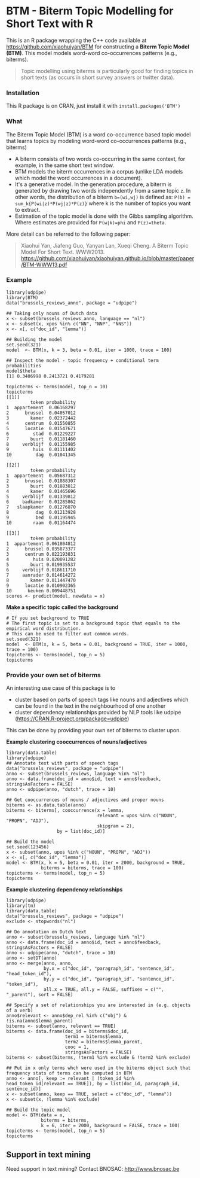 # BTM - Biterm Topic Modelling for Short Text with R

This is an R package wrapping the C++ code available at https://github.com/xiaohuiyan/BTM for constructing a **Biterm Topic Model (BTM)**. This model models word-word co-occurrences patterns (e.g., biterms). 

> Topic modelling using biterms is particularly good for finding topics in short texts (as occurs in short survey answers or twitter data).

### Installation

This R package is on CRAN, just install it with `install.packages('BTM')`

### What

The Biterm Topic Model (BTM) is a word co-occurrence based topic model that learns topics by modeling word-word co-occurrences patterns (e.g., biterms)

- A biterm consists of two words co-occurring in the same context, for example, in the same short text window. 
- BTM models the biterm occurrences in a corpus (unlike LDA models which model the word occurrences in a document). 
- It's a generative model. In the generation procedure, a biterm is generated by drawing two words independently from a same topic `z`. In other words, the distribution of a biterm `b=(wi,wj)` is defined as: `P(b) = sum_k{P(wi|z)*P(wj|z)*P(z)}` where k is the number of topics you want to extract.
- Estimation of the topic model is done with the Gibbs sampling algorithm. Where estimates are provided for `P(w|k)=phi` and `P(z)=theta`.

More detail can be referred to the following paper:

> Xiaohui Yan, Jiafeng Guo, Yanyan Lan, Xueqi Cheng. A Biterm Topic Model For Short Text. WWW2013.
> https://github.com/xiaohuiyan/xiaohuiyan.github.io/blob/master/paper/BTM-WWW13.pdf


### Example

```
library(udpipe)
library(BTM)
data("brussels_reviews_anno", package = "udpipe")

## Taking only nouns of Dutch data
x <- subset(brussels_reviews_anno, language == "nl")
x <- subset(x, xpos %in% c("NN", "NNP", "NNS"))
x <- x[, c("doc_id", "lemma")]

## Building the model
set.seed(321)
model  <- BTM(x, k = 3, beta = 0.01, iter = 1000, trace = 100)

## Inspect the model - topic frequency + conditional term probabilities
model$theta
[1] 0.3406998 0.2413721 0.4179281

topicterms <- terms(model, top_n = 10)
topicterms
[[1]]
         token probability
1  appartement  0.06168297
2      brussel  0.04057012
3        kamer  0.02372442
4      centrum  0.01550855
5      locatie  0.01547671
6         stad  0.01229227
7        buurt  0.01181460
8     verblijf  0.01155985
9         huis  0.01111402
10         dag  0.01041345

[[2]]
         token probability
1  appartement  0.05687312
2      brussel  0.01888307
3        buurt  0.01883812
4        kamer  0.01465696
5     verblijf  0.01339812
6     badkamer  0.01285862
7   slaapkamer  0.01276870
8          dag  0.01213928
9          bed  0.01195945
10        raam  0.01164474

[[3]]
         token probability
1  appartement 0.061804812
2      brussel 0.035873377
3      centrum 0.022193831
4         huis 0.020091282
5        buurt 0.019935537
6     verblijf 0.018611710
7     aanrader 0.014614272
8        kamer 0.011447470
9      locatie 0.010902365
10      keuken 0.009448751
scores <- predict(model, newdata = x)
```

**Make a specific topic called the background**

```
# If you set background to TRUE
# The first topic is set to a background topic that equals to the empirical word distribution. 
# This can be used to filter out common words.
set.seed(321)
model  <- BTM(x, k = 5, beta = 0.01, background = TRUE, iter = 1000, trace = 100)
topicterms <- terms(model, top_n = 5)
topicterms
```

### Provide your own set of biterms

An interesting use case of this package is to 

- cluster based on parts of speech tags like nouns and adjectives which can be found in the text in the neighbourhood of one another
- cluster dependency relationships provided by NLP tools like udpipe (https://CRAN.R-project.org/package=udpipe)

This can be done by providing your own set of biterms to cluster upon. 

**Example clustering cooccurrences of nouns/adjectives**

```
library(data.table)
library(udpipe)
## Annotate text with parts of speech tags
data("brussels_reviews", package = "udpipe")
anno <- subset(brussels_reviews, language %in% "nl")
anno <- data.frame(doc_id = anno$id, text = anno$feedback, stringsAsFactors = FALSE)
anno <- udpipe(anno, "dutch", trace = 10)

## Get cooccurrences of nouns / adjectives and proper nouns
biterms <- as.data.table(anno)
biterms <- biterms[, cooccurrence(x = lemma, 
                                  relevant = upos %in% c("NOUN", "PROPN", "ADJ"),
                                  skipgram = 2), 
                   by = list(doc_id)]
                   
## Build the model
set.seed(123456)
x <- subset(anno, upos %in% c("NOUN", "PROPN", "ADJ"))
x <- x[, c("doc_id", "lemma")]
model <- BTM(x, k = 5, beta = 0.01, iter = 2000, background = TRUE, 
             biterms = biterms, trace = 100)
topicterms <- terms(model, top_n = 5)
topicterms
```

**Example clustering dependency relationships**

```
library(udpipe)
library(tm)
library(data.table)
data("brussels_reviews", package = "udpipe")
exclude <- stopwords("nl")

## Do annotation on Dutch text
anno <- subset(brussels_reviews, language %in% "nl")
anno <- data.frame(doc_id = anno$id, text = anno$feedback, stringsAsFactors = FALSE)
anno <- udpipe(anno, "dutch", trace = 10)
anno <- setDT(anno)
anno <- merge(anno, anno, 
              by.x = c("doc_id", "paragraph_id", "sentence_id", "head_token_id"), 
              by.y = c("doc_id", "paragraph_id", "sentence_id", "token_id"), 
              all.x = TRUE, all.y = FALSE, suffixes = c("", "_parent"), sort = FALSE)

## Specify a set of relationships you are interested in (e.g. objects of a verb)
anno$relevant <- anno$dep_rel %in% c("obj") & !is.na(anno$lemma_parent)
biterms <- subset(anno, relevant == TRUE)
biterms <- data.frame(doc_id = biterms$doc_id, 
                      term1 = biterms$lemma, 
                      term2 = biterms$lemma_parent,
                      cooc = 1, 
                      stringsAsFactors = FALSE)
biterms <- subset(biterms, !term1 %in% exclude & !term2 %in% exclude)

## Put in x only terms whch were used in the biterms object such that frequency stats of terms can be computed in BTM
anno <- anno[, keep := relevant | (token_id %in% head_token_id[relevant == TRUE]), by = list(doc_id, paragraph_id, sentence_id)]
x <- subset(anno, keep == TRUE, select = c("doc_id", "lemma"))
x <- subset(x, !lemma %in% exclude)

## Build the topic model
model <- BTM(data = x, 
             biterms = biterms, 
             k = 6, iter = 2000, background = FALSE, trace = 100)
topicterms <- terms(model, top_n = 5)
topicterms
```


## Support in text mining

Need support in text mining?
Contact BNOSAC: http://www.bnosac.be

